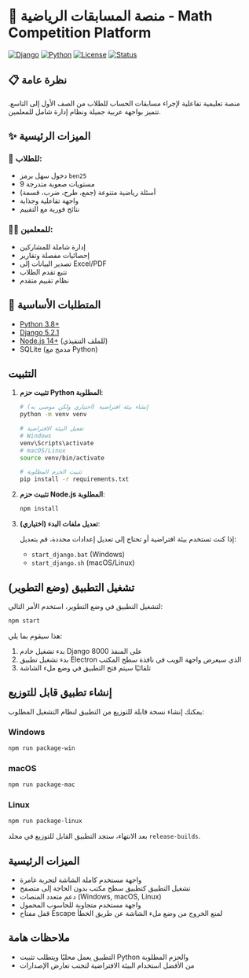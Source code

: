 # 🧮 منصة المسابقات الرياضية - Math Competition Platform

[![Django](https://img.shields.io/badge/Django-5.2.1-green.svg)](https://www.djangoproject.com/)
[![Python](https://img.shields.io/badge/Python-3.8+-blue.svg)](https://www.python.org/)
[![License](https://img.shields.io/badge/License-MIT-yellow.svg)](LICENSE)
[![Status](https://img.shields.io/badge/Status-Production%20Ready-brightgreen.svg)]()

## 📋 **نظرة عامة**

منصة تعليمية تفاعلية لإجراء مسابقات الحساب للطلاب من الصف الأول إلى التاسع. تتميز بواجهة عربية جميلة ونظام إدارة شامل للمعلمين.

## ✨ **الميزات الرئيسية**

### **🎯 للطلاب:**
- دخول سهل برمز `ben25`
- 9 مستويات صعوبة متدرجة
- أسئلة رياضية متنوعة (جمع، طرح، ضرب، قسمة)
- واجهة تفاعلية وجذابة
- نتائج فورية مع التقييم

### **👨‍🏫 للمعلمين:**
- إدارة شاملة للمشاركين
- إحصائيات مفصلة وتقارير
- تصدير البيانات إلى Excel/PDF
- تتبع تقدم الطلاب
- نظام تقييم متقدم

## 🚀 **المتطلبات الأساسية**

- [Python 3.8+](https://www.python.org/downloads/)
- [Django 5.2.1](https://www.djangoproject.com/)
- [Node.js 14+](https://nodejs.org/) (للملف التنفيذي)
- SQLite (مدمج مع Python)

## التثبيت

1. **تثبيت حزم Python المطلوبة**:

   ```bash
   # إنشاء بيئة افتراضية (اختياري ولكن موصى به)
   python -m venv venv

   # تفعيل البيئة الافتراضية
   # Windows
   venv\Scripts\activate
   # macOS/Linux
   source venv/bin/activate

   # تثبيت الحزم المطلوبة
   pip install -r requirements.txt
   ```

2. **تثبيت حزم Node.js المطلوبة**:

   ```bash
   npm install
   ```

3. **تعديل ملفات البدء (اختياري)**:

   إذا كنت تستخدم بيئة افتراضية أو تحتاج إلى تعديل إعدادات محددة، قم بتعديل:
   - `start_django.bat` (Windows)
   - `start_django.sh` (macOS/Linux)

## تشغيل التطبيق (وضع التطوير)

لتشغيل التطبيق في وضع التطوير، استخدم الأمر التالي:

```bash
npm start
```

هذا سيقوم بما يلي:
1. بدء تشغيل خادم Django على المنفذ 8000
2. بدء تشغيل تطبيق Electron الذي سيعرض واجهة الويب في نافذة سطح المكتب
3. تلقائيًا سيتم فتح التطبيق في وضع ملء الشاشة

## إنشاء تطبيق قابل للتوزيع

يمكنك إنشاء نسخة قابلة للتوزيع من التطبيق لنظام التشغيل المطلوب:

### Windows

```bash
npm run package-win
```

### macOS

```bash
npm run package-mac
```

### Linux

```bash
npm run package-linux
```

بعد الانتهاء، ستجد التطبيق القابل للتوزيع في مجلد `release-builds`.

## الميزات الرئيسية

- واجهة مستخدم كاملة الشاشة لتجربة غامرة
- تشغيل التطبيق كتطبيق سطح مكتب بدون الحاجة إلى متصفح
- دعم متعدد المنصات (Windows, macOS, Linux)
- واجهة مستخدم متجاوبة للحاسوب المحمول
- قفل مفتاح Escape لمنع الخروج من وضع ملء الشاشة عن طريق الخطأ

## ملاحظات هامة

- التطبيق يعمل محليًا ويتطلب تثبيت Python والحزم المطلوبة
- من الأفضل استخدام البيئة الافتراضية لتجنب تعارض الإصدارات